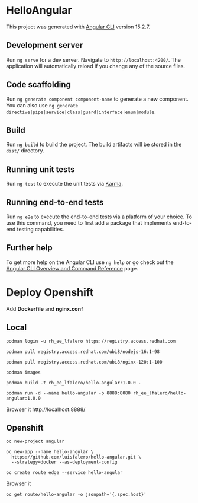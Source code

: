 # HelloAngular

This project was generated with [Angular CLI](https://github.com/angular/angular-cli) version 15.2.7.

## Development server

Run `ng serve` for a dev server. Navigate to `http://localhost:4200/`. The application will automatically reload if you change any of the source files.

## Code scaffolding

Run `ng generate component component-name` to generate a new component. You can also use `ng generate directive|pipe|service|class|guard|interface|enum|module`.

## Build

Run `ng build` to build the project. The build artifacts will be stored in the `dist/` directory.

## Running unit tests

Run `ng test` to execute the unit tests via [Karma](https://karma-runner.github.io).

## Running end-to-end tests

Run `ng e2e` to execute the end-to-end tests via a platform of your choice. To use this command, you need to first add a package that implements end-to-end testing capabilities.

## Further help

To get more help on the Angular CLI use `ng help` or go check out the [Angular CLI Overview and Command Reference](https://angular.io/cli) page.


# Deploy Openshift

Add **Dockerfile** and **nginx.conf**

## Local

```shell
podman login -u rh_ee_lfalero https://registry.access.redhat.com
```

```shell
podman pull registry.access.redhat.com/ubi8/nodejs-16:1-98
```

```shell
podman pull registry.access.redhat.com/ubi8/nginx-120:1-100
```

```shell
podman images
```

```shell
podman build -t rh_ee_lfalero/hello-angular:1.0.0 .
```

```shell
podman run -d --name hello-angular -p 8888:8080 rh_ee_lfalero/hello-angular:1.0.0
```

Browser it http://localhost:8888/

## Openshift

```shell
oc new-project angular
```

```shell
oc new-app --name hello-angular \
  https://github.com/luisfalero/hello-angular.git \
  --strategy=docker --as-deployment-config
```

```shell
oc create route edge --service hello-angular
```

Browser it

```shell
oc get route/hello-angular -o jsonpath='{.spec.host}'
```